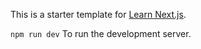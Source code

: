 This is a starter template for [Learn Next.js](https://nextjs.org/learn).

```npm run dev```
To run the development server.
